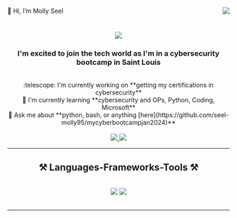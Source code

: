 👋 Hi, I’m Molly Seel
<img align="right" src="https://visitor-badge.laobi.icu/badge?page_id=molly.seel" />
<h1 align="center">
    <img src="https://readme-typing-svg.herokuapp.com/?font=Righteous&size=35&center=true&vCenter=true&width=500&height=70&duration=4000&lines=Hi+There!+:wave:;+I'm+Molly+Seel!;" />
</h1>
<h3 align="center">I'm excited to join the tech world as I'm in a cybersecurity bootcamp in Saint Louis</h3>
<br/>
<div align="center">
:telescope: I'm currently working on **getting my certifications in cybersecurity**<br/>
🌱 I'm currently learning **cybersecurity and OPs, Python, Coding, Microsoft**<br/>
💬 Ask me about **python, bash, or anything [here](https://github.com/seel-molly95/mycyberbootcampjan2024)**
</div>
<br/>
<div align="center"> 
  <a href="mailto:seelmolly95@gmail.com">
    <img src="https://img.shields.io/badge/Gmail-333333?style=for-the-badge&logo=gmail&logoColor=red" />
  </a>
  <a href="https://linkedin.com/in/molly-seel-638981292/" target="_blank">
    <img src="https://img.shields.io/badge/LinkedIn-0077B5?style=for-the-badge&logo=linkedin&logoColor=white" />
  </a>
</div>
<hr/>
<h2 align="center">⚒️ Languages-Frameworks-Tools ⚒️</h2>
<br/>
<div align="center">
    <img src="https://skillicons.dev/icons?i=vscode,github,bash,git" />
    <img src="https://skillicons.dev/icons?i=java,python,mysql" /><br/>
</div>
<br/>
<hr/>


